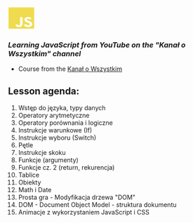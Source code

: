 <a href="#">
      <img alt="Logo do JavaScript" height="50" width="60" title="JavaScript" src="https://raw.githubusercontent.com/devicons/devicon/master/icons/javascript/javascript-plain.svg">
</a>

### *Learning JavaScript from YouTube on the "Kanał o Wszystkim" channel*

- Course from the [Kanał o Wszystkim](https://www.youtube.com/watch?v=Y5NpcJOM99A&list=PL6aekdNhY7DAnIsg_OoPaxB5kJV0pUJ99)

## Lesson agenda:
1. Wstęp do języka, typy danych
2. Operatory arytmetyczne
3. Operatory porównania i logiczne
4. Instrukcje warunkowe (If)
5. Instrukcje wyboru (Switch)
6. Pętle
7. Instrukcje skoku
8. Funkcje (argumenty)
9. Funkcje cz. 2 (return, rekurencja)
10. Tablice
11. Obiekty
12. Math i Date
13. Prosta gra - Modyfikacja drzewa "DOM"
14. DOM - Document Object Model - struktura dokumentu
15. Animacje z wykorzystaniem JavaScript i CSS